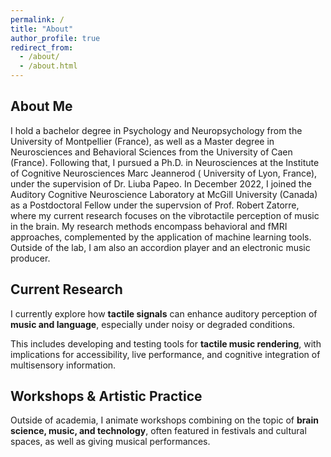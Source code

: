```yaml
---
permalink: /
title: "About"
author_profile: true
redirect_from: 
  - /about/
  - /about.html
---
```

## About Me

I hold a bachelor degree in Psychology and Neuropsychology from the University of Montpellier (France), as well as a Master degree in Neurosciences and Behavioral Sciences from the University of Caen (France). Following that, I pursued a Ph.D. in Neurosciences at the Institute of Cognitive Neurosciences Marc Jeannerod ( University of Lyon, France), under the supervision of Dr. Liuba Papeo. In December 2022, I joined the Auditory Cognitive Neuroscience Laboratory at McGill University (Canada) as a Postdoctoral Fellow under the supervsion of Prof. Robert Zatorre, where my current research focuses on the vibrotactile perception of music in the brain. My research methods encompass behavioral and fMRI approaches, complemented by the application of machine learning tools. Outside of the lab, I am also an accordion player and an electronic music producer.

## Current Research

I currently explore how **tactile signals** can enhance auditory perception of **music and language**, especially under noisy or degraded conditions.  

This includes developing and testing tools for **tactile music rendering**, with implications for accessibility, live performance, and cognitive integration of multisensory information.

## Workshops & Artistic Practice

Outside of academia, I animate workshops combining on the topic of **brain science, music, and technology**, often featured in festivals and cultural spaces, as well as giving musical performances. 

